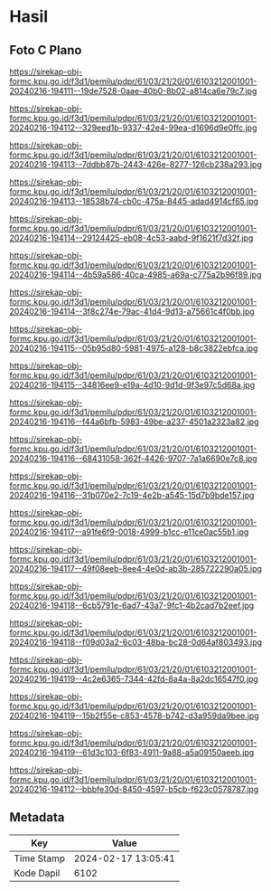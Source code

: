 # Hasil

## Foto C Plano

https://sirekap-obj-formc.kpu.go.id/f3d1/pemilu/pdpr/61/03/21/20/01/6103212001001-20240216-194111--19de7528-0aae-40b0-8b02-a814ca6e79c7.jpg

https://sirekap-obj-formc.kpu.go.id/f3d1/pemilu/pdpr/61/03/21/20/01/6103212001001-20240216-194112--329eed1b-9337-42e4-99ea-d1696d9e0ffc.jpg

https://sirekap-obj-formc.kpu.go.id/f3d1/pemilu/pdpr/61/03/21/20/01/6103212001001-20240216-194113--7ddbb87b-2443-426e-8277-126cb238a293.jpg

https://sirekap-obj-formc.kpu.go.id/f3d1/pemilu/pdpr/61/03/21/20/01/6103212001001-20240216-194113--18538b74-cb0c-475a-8445-adad4914cf65.jpg

https://sirekap-obj-formc.kpu.go.id/f3d1/pemilu/pdpr/61/03/21/20/01/6103212001001-20240216-194114--29124425-eb08-4c53-aabd-9f1621f7d32f.jpg

https://sirekap-obj-formc.kpu.go.id/f3d1/pemilu/pdpr/61/03/21/20/01/6103212001001-20240216-194114--4b59a586-40ca-4985-a69a-c775a2b96f89.jpg

https://sirekap-obj-formc.kpu.go.id/f3d1/pemilu/pdpr/61/03/21/20/01/6103212001001-20240216-194114--3f8c274e-79ac-41d4-9d13-a75661c4f0bb.jpg

https://sirekap-obj-formc.kpu.go.id/f3d1/pemilu/pdpr/61/03/21/20/01/6103212001001-20240216-194115--05b95d80-5981-4975-a128-b8c3822ebfca.jpg

https://sirekap-obj-formc.kpu.go.id/f3d1/pemilu/pdpr/61/03/21/20/01/6103212001001-20240216-194115--34816ee9-e19a-4d10-9d1d-9f3e97c5d68a.jpg

https://sirekap-obj-formc.kpu.go.id/f3d1/pemilu/pdpr/61/03/21/20/01/6103212001001-20240216-194116--f44a6bfb-5983-49be-a237-4501a2323a82.jpg

https://sirekap-obj-formc.kpu.go.id/f3d1/pemilu/pdpr/61/03/21/20/01/6103212001001-20240216-194116--68431058-362f-4426-9707-7a1a6690e7c8.jpg

https://sirekap-obj-formc.kpu.go.id/f3d1/pemilu/pdpr/61/03/21/20/01/6103212001001-20240216-194116--31b070e2-7c19-4e2b-a545-15d7b9bde157.jpg

https://sirekap-obj-formc.kpu.go.id/f3d1/pemilu/pdpr/61/03/21/20/01/6103212001001-20240216-194117--a91fe6f9-0018-4999-b1cc-e11ce0ac55b1.jpg

https://sirekap-obj-formc.kpu.go.id/f3d1/pemilu/pdpr/61/03/21/20/01/6103212001001-20240216-194117--49f08eeb-8ee4-4e0d-ab3b-285722290a05.jpg

https://sirekap-obj-formc.kpu.go.id/f3d1/pemilu/pdpr/61/03/21/20/01/6103212001001-20240216-194118--6cb5791e-6ad7-43a7-9fc1-4b2cad7b2eef.jpg

https://sirekap-obj-formc.kpu.go.id/f3d1/pemilu/pdpr/61/03/21/20/01/6103212001001-20240216-194118--f09d03a2-6c03-48ba-bc28-0d64af803493.jpg

https://sirekap-obj-formc.kpu.go.id/f3d1/pemilu/pdpr/61/03/21/20/01/6103212001001-20240216-194119--4c2e6365-7344-42fd-8a4a-8a2dc16547f0.jpg

https://sirekap-obj-formc.kpu.go.id/f3d1/pemilu/pdpr/61/03/21/20/01/6103212001001-20240216-194119--15b2f55e-c853-4578-b742-d3a959da9bee.jpg

https://sirekap-obj-formc.kpu.go.id/f3d1/pemilu/pdpr/61/03/21/20/01/6103212001001-20240216-194119--61d3c103-6f83-4911-9a88-a5a09150aeeb.jpg

https://sirekap-obj-formc.kpu.go.id/f3d1/pemilu/pdpr/61/03/21/20/01/6103212001001-20240216-194112--bbbfe30d-8450-4597-b5cb-f623c0578787.jpg


## Metadata

| Key        | Value               |
| ---------- | ------------------- |
| Time Stamp | 2024-02-17 13:05:41 |
| Kode Dapil | 6102                |



